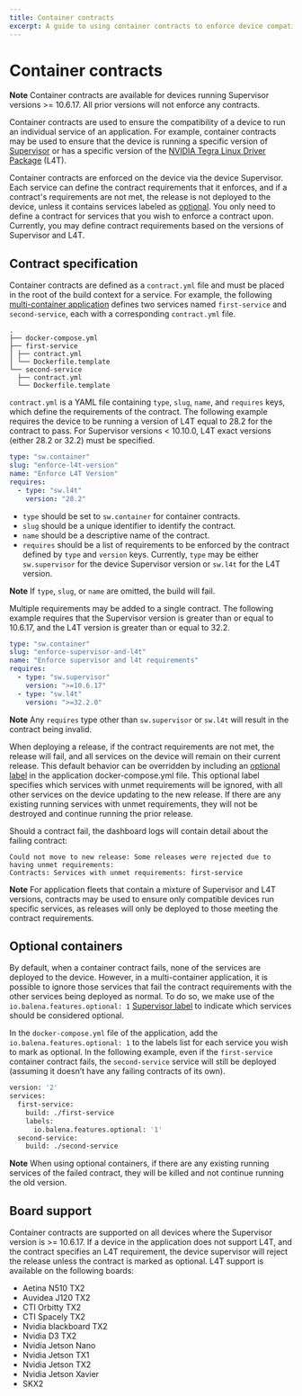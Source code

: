```yaml
---
title: Container contracts
excerpt: A guide to using container contracts to enforce device compatibility
---
```


# Container contracts

**Note** Container contracts are available for devices running Supervisor versions >= 10.6.17. All prior versions will not enforce any contracts.

Container contracts are used to ensure the compatibility of a device to run an individual service of an application. For example, container contracts may be used to ensure that the device is running a specific version of [Supervisor][supervisor] or has a specific version of the [NVIDIA Tegra Linux Driver Package][l4t] (L4T).

Container contracts are enforced on the device via the device Supervisor. Each service can define the contract requirements that it enforces, and if a contract's requirements are not met, the release is not deployed to the device, unless it contains services labeled as [optional](#optional-containers). You only need to define a contract for services that you wish to enforce a contract upon. Currently, you may define contract requirements based on the versions of Supervisor and L4T.

## Contract specification

Container contracts are defined as a `contract.yml` file and must be placed in the root of the build context for a service. For example, the following [multi-container application][multicontainer] defines two services named `first-service` and `second-service`, each with a corresponding `contract.yml` file.

```shell
.
├── docker-compose.yml
├── first-service
│ ├── contract.yml
│ └── Dockerfile.template
└── second-service
  ├── contract.yml
  └── Dockerfile.template
```

`contract.yml` is a YAML file containing `type`, `slug`, `name`, and `requires` keys, which define the requirements of the contract. The following example requires the device to be running a version of L4T equal to 28.2 for the contract to pass. For Supervisor versions < 10.10.0, L4T exact versions (either 28.2 or 32.2) must be specified.

```yaml
type: "sw.container"
slug: "enforce-l4t-version"
name: "Enforce L4T Version"
requires:
  - type: "sw.l4t"
    version: "28.2"
```

- `type` should be set to `sw.container` for container contracts.
- `slug` should be a unique identifier to identify the contract.
- `name` should be a descriptive name of the contract.
- `requires` should be a list of requirements to be enforced by the contract defined by `type` and `version` keys. Currently, `type` may be either `sw.supervisor` for the device Supervisor version or `sw.l4t` for the L4T version.

**Note** If `type`, `slug`, or `name` are omitted, the build will fail.

Multiple requirements may be added to a single contract. The following example requires that the Supervisor version is greater than or equal to 10.6.17, and the L4T version is greater than or equal to 32.2.

```yaml
type: "sw.container"
slug: "enforce-supervisor-and-l4t"
name: "Enforce supervisor and l4t requirements"
requires:
  - type: "sw.supervisor"
    version: ">=10.6.17"
  - type: "sw.l4t"
    version: ">=32.2.0"
```

**Note** Any `requires` type other than `sw.supervisor` or `sw.l4t` will result in the contract being invalid.

When deploying a release, if the contract requirements are not met, the release will fail, and all services on the device will remain on their current release. This default behavior can be overridden by including an [optional label](#optional-containers) in the application docker-compose.yml file. This optional label specifies which services with unmet requirements will be ignored, with all other services on the device updating to the new release. If there are any existing running services with unmet requirements, they will not be destroyed and continue running the prior release.

Should a contract fail, the dashboard logs will contain detail about the failing contract:

```shell
Could not move to new release: Some releases were rejected due to having unmet requirements:
Contracts: Services with unmet requirements: first-service
```

**Note** For application fleets that contain a mixture of Supervisor and L4T versions, contracts may be used to ensure only compatible devices run specific services, as releases will only be deployed to those meeting the contract requirements.

## Optional containers

By default, when a container contract fails, none of the services are deployed to the device. However, in a multi-container application, it is possible to ignore those services that fail the contract requirements with the other services being deployed as normal. To do so, we make use of the `io.balena.features.optional: 1` [Supervisor label][labels] to indicate which services should be considered optional.

In the `docker-compose.yml` file of the application, add the `io.balena.features.optional: 1` to the labels list for each service you wish to mark as optional. In the following example, even if the `first-service` container contract fails, the `second-service` service will still be deployed (assuming it doesn’t have any failing contracts of its own).

```Dockerfile
version: '2'
services:
  first-service:
    build: ./first-service
    labels:
      io.balena.features.optional: '1'
  second-service:
    build: ./second-service
```

**Note** When using optional containers, if there are any existing running services of the failed contract, they will be killed and not continue running the old version.

## Board support

Container contracts are supported on all devices where the Supervisor version is >= 10.6.17. If a device in the application does not support L4T, and the contract specifies an L4T requirement, the device supervisor will reject the release unless the contract is marked as optional. L4T support is available on the following boards:

- Aetina N510 TX2
- Auvidea J120 TX2
- CTI Orbitty TX2
- CTI Spacely TX2
- Nvidia blackboard TX2
- Nvidia D3 TX2
- Nvidia Jetson Nano
- Nvidia Jetson TX1
- Nvidia Jetson TX2
- Nvidia Jetson Xavier
- SKX2

[os]: /reference/OS/overview/2.x/
[supervisor]: /reference/supervisor/supervisor-api/
[multicontainer]: /learn/develop/multicontainer/
[labels]: /learn/develop/multicontainer/#labels
[l4t]: https://developer.nvidia.com/embedded/linux-tegra
